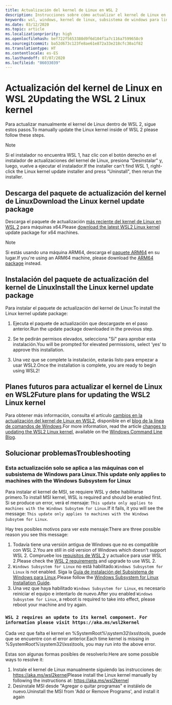 ```yaml
---
title: Actualización del kernel de Linux en WSL 2
description: Instrucciones sobre cómo actualizar el kernel de Linux en WSL 2 manualmente
keywords: wsl, windows, kernel de linux, subsistema de windows para linux, kernel
ms.date: 03/12/2020
ms.topic: article
ms.localizationpriority: high
ms.openlocfilehash: bef722f5653380d9f6d104f1a7c116a7599658c9
ms.sourcegitcommit: ba52d673c123fe8ae61e872a33e218cfc30a1f82
ms.translationtype: HT
ms.contentlocale: es-ES
ms.lasthandoff: 07/07/2020
ms.locfileid: "86033039"
---
```

# <a name="updating-the-wsl-2-linux-kernel"></a><span data-ttu-id="4cd5c-104">Actualización del kernel de Linux en WSL 2</span><span class="sxs-lookup"><span data-stu-id="4cd5c-104">Updating the WSL 2 Linux kernel</span></span>

<span data-ttu-id="4cd5c-105">Para actualizar manualmente el kernel de Linux dentro de WSL 2, sigue estos pasos.</span><span class="sxs-lookup"><span data-stu-id="4cd5c-105">To manually update the Linux kernel inside of WSL 2 please follow these steps.</span></span>

> [!NOTE] 
> <span data-ttu-id="4cd5c-106">Si el instalador no encuentra WSL 1, haz clic con el botón derecho en el instalador de actualizaciones del kernel de Linux, presiona "Desinstalar" y, luego, vuelve a ejecutar el instalador.</span><span class="sxs-lookup"><span data-stu-id="4cd5c-106">If the installer can't find WSL 1, right-click the Linux kernel update installer and press "Uninstall", then rerun the installer.</span></span>

## <a name="download-the-linux-kernel-update-package"></a><span data-ttu-id="4cd5c-107">Descarga del paquete de actualización del kernel de Linux</span><span class="sxs-lookup"><span data-stu-id="4cd5c-107">Download the Linux kernel update package</span></span>

<span data-ttu-id="4cd5c-108">Descarga el paquete de actualización [más reciente del kernel de Linux en WSL 2](https://wslstorestorage.blob.core.windows.net/wslblob/wsl_update_x64.msi) para máquinas x64.</span><span class="sxs-lookup"><span data-stu-id="4cd5c-108">Please [download the latest WSL2 Linux kernel](https://wslstorestorage.blob.core.windows.net/wslblob/wsl_update_x64.msi) update package for x64 machines.</span></span>

> [!NOTE]
> <span data-ttu-id="4cd5c-109">Si estás usando una máquina ARM64, descarga el [paquete ARM64](https://wslstorestorage.blob.core.windows.net/wslblob/wsl_update_arm64.msi) en su lugar.</span><span class="sxs-lookup"><span data-stu-id="4cd5c-109">If you're using an ARM64 machine, please download the [ARM64 package](https://wslstorestorage.blob.core.windows.net/wslblob/wsl_update_arm64.msi) instead.</span></span>

## <a name="install-the-linux-kernel-update-package"></a><span data-ttu-id="4cd5c-110">Instalación del paquete de actualización del kernel de Linux</span><span class="sxs-lookup"><span data-stu-id="4cd5c-110">Install the Linux kernel update package</span></span>

<span data-ttu-id="4cd5c-111">Para instalar el paquete de actualización del kernel de Linux:</span><span class="sxs-lookup"><span data-stu-id="4cd5c-111">To install the Linux kernel update package:</span></span>

  1. <span data-ttu-id="4cd5c-112">Ejecuta el paquete de actualización que descargaste en el paso anterior.</span><span class="sxs-lookup"><span data-stu-id="4cd5c-112">Run the update package downloaded in the previous step.</span></span>

  2. <span data-ttu-id="4cd5c-113">Se te pedirán permisos elevados, selecciona "Sí" para aprobar esta instalación.</span><span class="sxs-lookup"><span data-stu-id="4cd5c-113">You will be prompted for elevated permissions, select ‘yes’ to approve this installation.</span></span>

  3. <span data-ttu-id="4cd5c-114">Una vez que se complete la instalación, estarás listo para empezar a usar WSL2.</span><span class="sxs-lookup"><span data-stu-id="4cd5c-114">Once the installation is complete, you are ready to begin using WSL2!</span></span>

## <a name="future-plans-for-updating-the-wsl2-linux-kernel"></a><span data-ttu-id="4cd5c-115">Planes futuros para actualizar el kernel de Linux en WSL2</span><span class="sxs-lookup"><span data-stu-id="4cd5c-115">Future plans for updating the WSL2 Linux kernel</span></span>

<span data-ttu-id="4cd5c-116">Para obtener más información, consulta el artículo [cambios en la actualización del kernel de Linux en WSL2](https://devblogs.microsoft.com/commandline/wsl2-will-be-generally-available-in-windows-10-version-2004), disponible en el [blog de la línea de comandos de Windows](https://aka.ms/cliblog).</span><span class="sxs-lookup"><span data-stu-id="4cd5c-116">For more information, read the article [changes to updating the WSL2 Linux kernel](https://devblogs.microsoft.com/commandline/wsl2-will-be-generally-available-in-windows-10-version-2004), available on the [Windows Command Line Blog](https://aka.ms/cliblog).</span></span>

## <a name="troubleshooting"></a><span data-ttu-id="4cd5c-117">Solucionar problemas</span><span class="sxs-lookup"><span data-stu-id="4cd5c-117">Troubleshooting</span></span>

### <a name="this-update-only-applies-to-machines-with-the-windows-subsystem-for-linux"></a><span data-ttu-id="4cd5c-118">Esta actualización solo se aplica a las máquinas con el subsistema de Windows para Linux.</span><span class="sxs-lookup"><span data-stu-id="4cd5c-118">This update only applies to machines with the Windows Subsystem for Linux</span></span>
<span data-ttu-id="4cd5c-119">Para instalar el kernel de MSI, se requiere WSL y debe habilitarse primero.</span><span class="sxs-lookup"><span data-stu-id="4cd5c-119">To install MSI kernel, WSL is required and should be enabled first.</span></span> <span data-ttu-id="4cd5c-120">Si se produce un error, verá el mensaje: `This update only applies to machines with the Windows Subsytem for Linux`.</span><span class="sxs-lookup"><span data-stu-id="4cd5c-120">If it fails, it you will see the message: `This update only applies to machines with the Windows Subsytem for Linux`.</span></span> 

<span data-ttu-id="4cd5c-121">Hay tres posibles motivos para ver este mensaje:</span><span class="sxs-lookup"><span data-stu-id="4cd5c-121">There are three possible reason you see this message:</span></span>

1. <span data-ttu-id="4cd5c-122">Todavía tiene una versión antigua de Windows que no es compatible con WSL 2.</span><span class="sxs-lookup"><span data-stu-id="4cd5c-122">You are still in old version of Windows which doesn't support WSL 2.</span></span> <span data-ttu-id="4cd5c-123">Compruebe los [requisitos de WSL 2](https://docs.microsoft.com/windows/wsl/install-win10#update-to-wsl-2) y actualice para usar WSL 2.</span><span class="sxs-lookup"><span data-stu-id="4cd5c-123">Please check the [WSL 2 requirements](https://docs.microsoft.com/windows/wsl/install-win10#update-to-wsl-2) and upgrade to use WSL 2.</span></span> 
2. <span data-ttu-id="4cd5c-124">`Windows Subsystem for Linux` no está habilitado.</span><span class="sxs-lookup"><span data-stu-id="4cd5c-124">`Windows Subsystem for Linux` is not enabled.</span></span> <span data-ttu-id="4cd5c-125">Siga la [Guía de instalación del Subsistema de Windows para Linux](https://docs.microsoft.com/windows/wsl/install-win10).</span><span class="sxs-lookup"><span data-stu-id="4cd5c-125">Please follow the [Windows Subsystem for Linux Installation Guide](https://docs.microsoft.com/windows/wsl/install-win10).</span></span>
3. <span data-ttu-id="4cd5c-126">Una vez que haya habilitado `Windows Subsystem for Linux`, es necesario reiniciar el equipo e intentarlo de nuevo.</span><span class="sxs-lookup"><span data-stu-id="4cd5c-126">After you enabled `Windows Subsystem for Linux`, a reboot is required to take into effect, please reboot your machine and try again.</span></span>

### `WSL 2 requires an update to its kernel component. For information please visit https://aka.ms/wsl2kernel`

<span data-ttu-id="4cd5c-127">Cada vez que falta el kernel en %SystemRoot%\system32\lxss\tools\, puede que se encuentre con el error anterior.</span><span class="sxs-lookup"><span data-stu-id="4cd5c-127">Each time kernel is missing in %SystemRoot%\system32\lxss\tools\, you may run into the above error.</span></span>

<span data-ttu-id="4cd5c-128">Estas son algunas formas posibles de resolverlo:</span><span class="sxs-lookup"><span data-stu-id="4cd5c-128">Here are some possible ways to resolve it:</span></span>

1. <span data-ttu-id="4cd5c-129">Instale el kernel de Linux manualmente siguiendo las instrucciones de: https://aka.ms/wsl2kernel</span><span class="sxs-lookup"><span data-stu-id="4cd5c-129">Please install the Linux kernel manually by following the instructions at: https://aka.ms/wsl2kernel</span></span>
2. <span data-ttu-id="4cd5c-130">Desinstale MSI desde "Agregar o quitar programas" e instálelo de nuevo.</span><span class="sxs-lookup"><span data-stu-id="4cd5c-130">Uninstall the MSI from 'Add or Remove Programs', and install it again</span></span>
